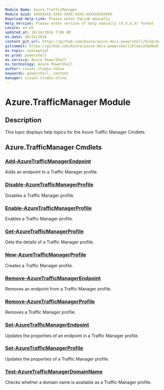 ```yaml
---
Module Name: Azure.TrafficManager
Module Guid: XXXXXXXX-XXXX-XXXX-XXXX-XXXXXXXXXXXX
Download Help Link: Please enter FwLink manually
Help Version: Please enter version of help manually (X.X.X.X) format
Locale: en-US
updated_at: 10/14/2016 7:06 AM
ms.date: 10/14/2016
content_git_url: https://github.com/Azure/azure-docs-powershell/blob/master/azureps-cmdlets-docs/ServiceManagement/Azure.TrafficManager/v0.9.8/CmdletMDs/Azure.TrafficManager.md
gitcommit: https://github.com/Azure/azure-docs-powershell/blob/a56d0e01e65c2c33aa2af13dd29addc94ead6e88/azureps-cmdlets-docs/ServiceManagement/Azure.TrafficManager/v0.9.8/CmdletMDs/Azure.TrafficManager.md
ms.topic: conceptual
ms.prod: powershell
ms.service: Azure PowerShell
ms.technology: Azure PowerShell
author: visual-studio-china
keywords: powershell, content
manager: visual-studio-china
---
```


# Azure.TrafficManager Module
## Description
This topic displays help topics for the Azure Traffic Manager Cmdlets. 

## Azure.TrafficManager Cmdlets
### [Add-AzureTrafficManagerEndpoint](Add-AzureTrafficManagerEndpoint.md)
Adds an endpoint to a Traffic Manager profile.


### [Disable-AzureTrafficManagerProfile](Disable-AzureTrafficManagerProfile.md)
Disables a Traffic Manager profile.


### [Enable-AzureTrafficManagerProfile](Enable-AzureTrafficManagerProfile.md)
Enables a Traffic Manager profile.


### [Get-AzureTrafficManagerProfile](Get-AzureTrafficManagerProfile.md)
Gets the details of a Traffic Manager profile.


### [New-AzureTrafficManagerProfile](New-AzureTrafficManagerProfile.md)
Creates a Traffic Manager profile.


### [Remove-AzureTrafficManagerEndpoint](Remove-AzureTrafficManagerEndpoint.md)
Removes an endpoint from a Traffic Manager profile.


### [Remove-AzureTrafficManagerProfile](Remove-AzureTrafficManagerProfile.md)
Removes a Traffic Manager profile.


### [Set-AzureTrafficManagerEndpoint](Set-AzureTrafficManagerEndpoint.md)
Updates the properties of an endpoint in a Traffic Manager profile.


### [Set-AzureTrafficManagerProfile](Set-AzureTrafficManagerProfile.md)
Updates the properties of a Traffic Manager profile.


### [Test-AzureTrafficManagerDomainName](Test-AzureTrafficManagerDomainName.md)
Checks whether a domain name is available as a Traffic Manager profile.



